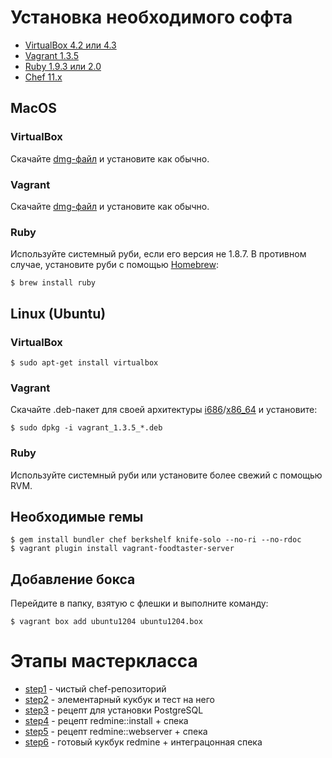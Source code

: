 # Установка необходимого софта

  * [VirtualBox 4.2 или 4.3](https://www.virtualbox.org/)
  * [Vagrant 1.3.5](http://www.vagrantup.com/)
  * [Ruby 1.9.3 или 2.0](http://ruby-lang.org/)
  * [Chef 11.x](http://www.opscode.com/chef/)

## MacOS

### VirtualBox

Скачайте
[dmg-файл](http://download.virtualbox.org/virtualbox/4.3.4/VirtualBox-4.3.4-91027-OSX.dmg)
и установите как обычно.

### Vagrant

Скачайте
[dmg-файл](http://files.vagrantup.com/packages/a40522f5fabccb9ddabad03d836e120ff5d14093/Vagrant-1.3.5.dmg)
и установите как обычно.

### Ruby

Используйте системный руби, если его версия не 1.8.7. В противном
случае, установите руби с помощью
[Homebrew](http://brew.sh/):

    $ brew install ruby

## Linux (Ubuntu)

### VirtualBox

    $ sudo apt-get install virtualbox

### Vagrant

Скачайте .deb-пакет для своей архитектуры
[i686](http://files.vagrantup.com/packages/a40522f5fabccb9ddabad03d836e120ff5d14093/vagrant_1.3.5_i686.deb)/[x86_64](http://files.vagrantup.com/packages/a40522f5fabccb9ddabad03d836e120ff5d14093/vagrant_1.3.5_x86_64.deb)
и установите:

    $ sudo dpkg -i vagrant_1.3.5_*.deb

### Ruby

Используйте системный руби или установите более свежий с помощью RVM.

## Необходимые гемы

    $ gem install bundler chef berkshelf knife-solo --no-ri --no-rdoc
    $ vagrant plugin install vagrant-foodtaster-server

## Добавление бокса

Перейдите в папку, взятую с флешки и выполните команду:

    $ vagrant box add ubuntu1204 ubuntu1204.box

# Этапы мастеркласса

  * [step1](https://github.com/mlapshin/chef-workshop/tree/step1) -
    чистый chef-репозиторий
  * [step2](https://github.com/mlapshin/chef-workshop/tree/step2) -
    элементарный кукбук и тест на него
  * [step3](https://github.com/mlapshin/chef-workshop/tree/step3) -
    рецепт для установки PostgreSQL
  * [step4](https://github.com/mlapshin/chef-workshop/tree/step4) -
    рецепт redmine::install + спека
  * [step5](https://github.com/mlapshin/chef-workshop/tree/step5) -
    рецепт redmine::webserver + спека
  * [step6](https://github.com/mlapshin/chef-workshop/tree/step6) -
    готовый кукбук redmine + интеграцонная спека
